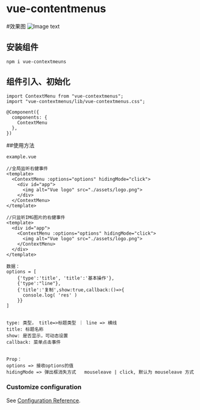 # vue-contentmenus

#效果图
![Image text](https://cdn.admin.wolong.51094.com/upload/module_image/2021/1/tmp/vue-contextmenus.gif)

## 安装组件
```
npm i vue-contextmeuns
```

## 组件引入、初始化
```
import ContextMenu from "vue-contextmenus";
import "vue-contextmenus/lib/vue-contextmenus.css";

@Component({
  components: {
    ContextMenu
  },
})
```

##使用方法
```
example.vue

//全局监听右健事件
<template>
  <ContextMenu :options="options" hidingMode="click">
    <div id="app">
      <img alt="Vue logo" src="./assets/logo.png">
    </div>
  </ContextMenu>
</template>

//只监听IMG图片的右健事件
<template>
  <div id="app">
  	<ContextMenu :options="options" hidingMode="click">
      <img alt="Vue logo" src="./assets/logo.png">
  	</ContextMenu>
  </div>
</template>

数据：
options = [
    {'type':'title', 'title':'基本操作'},
    {'type':"line"},
    {'title':'复制',show:true,callback:()=>{
      console.log( 'res' )
    }}
]


type: 类型， title=>标题类型 ｜ line => 横线
title: 标题名称
show: 是否显示，可动态设置
callback: 菜单点击事件


Prop：
options => 接收options的值
hidingMode => 弹出框消失方式   mouseleave | click, 默认为 mouseleave 方式

```


### Customize configuration
See [Configuration Reference](https://github.com/nacker1/vue-contextmenus).


